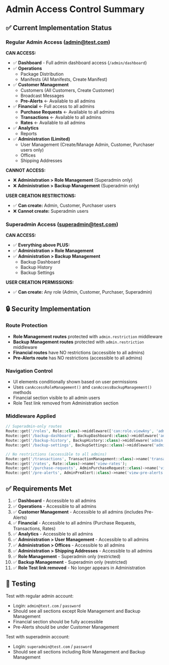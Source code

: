 # Admin Access Control Summary

## ✅ Current Implementation Status

### Regular Admin Access (admin@test.com)
**CAN ACCESS:**
- ✅ **Dashboard** - Full admin dashboard access (`/admin/dashboard`)
- ✅ **Operations**
  - Package Distribution
  - Manifests (All Manifests, Create Manifest)
- ✅ **Customer Management**
  - Customers (All Customers, Create Customer)
  - Broadcast Messages
  - **Pre-Alerts** ← Available to all admins
- ✅ **Financial** ← Full access to all admins
  - **Purchase Requests** ← Available to all admins
  - **Transactions** ← Available to all admins  
  - **Rates** ← Available to all admins
- ✅ **Analytics**
  - Reports
- ✅ **Administration (Limited)**
  - User Management (Create/Manage Admin, Customer, Purchaser users only)
  - Offices
  - Shipping Addresses

**CANNOT ACCESS:**
- ❌ **Administration > Role Management** (Superadmin only)
- ❌ **Administration > Backup Management** (Superadmin only)

**USER CREATION RESTRICTIONS:**
- ✅ **Can create:** Admin, Customer, Purchaser users
- ❌ **Cannot create:** Superadmin users

### Superadmin Access (superadmin@test.com)
**CAN ACCESS:**
- ✅ **Everything above PLUS:**
- ✅ **Administration > Role Management**
- ✅ **Administration > Backup Management**
  - Backup Dashboard
  - Backup History  
  - Backup Settings

**USER CREATION PERMISSIONS:**
- ✅ **Can create:** Any role (Admin, Customer, Purchaser, Superadmin)

## 🔒 Security Implementation

### Route Protection
- **Role Management routes** protected with `admin.restriction` middleware
- **Backup Management routes** protected with `admin.restriction` middleware
- **Financial routes** have NO restrictions (accessible to all admins)
- **Pre-Alerts route** has NO restrictions (accessible to all admins)

### Navigation Control
- UI elements conditionally shown based on user permissions
- Uses `canAccessRoleManagement()` and `canAccessBackupManagement()` methods
- Financial section visible to all admin users
- Role Test link removed from Administration section

### Middleware Applied
```php
// Superadmin-only routes
Route::get('/roles', Role::class)->middleware(['can:role.viewAny', 'admin.restriction']);
Route::get('/backup-dashboard', BackupDashboard::class)->middleware('admin.restriction');
Route::get('/backup-history', BackupHistory::class)->middleware('admin.restriction');
Route::get('/backup-settings', BackupSettings::class)->middleware('admin.restriction');

// No restrictions (accessible to all admins)
Route::get('/transactions', TransactionManagement::class)->name('transactions');
Route::get('/rates', Rate::class)->name('view-rates');
Route::get('/purchase-requests', AdminPurchaseRequest::class)->name('view-purchase-requests');
Route::get('/pre-alerts', AdminPreAlert::class)->name('view-pre-alerts');
```

## ✅ Requirements Met

1. ✅ **Dashboard** - Accessible to all admins
2. ✅ **Operations** - Accessible to all admins  
3. ✅ **Customer Management** - Accessible to all admins (includes Pre-Alerts)
4. ✅ **Financial** - Accessible to all admins (Purchase Requests, Transactions, Rates)
5. ✅ **Analytics** - Accessible to all admins
6. ✅ **Administration > User Management** - Accessible to all admins
7. ✅ **Administration > Offices** - Accessible to all admins
8. ✅ **Administration > Shipping Addresses** - Accessible to all admins
9. ✅ **Role Management** - Superadmin only (restricted)
10. ✅ **Backup Management** - Superadmin only (restricted)
11. ✅ **Role Test link removed** - No longer appears in Administration

## 🧪 Testing

Test with regular admin account:
- Login: `admin@test.com` / `password`
- Should see all sections except Role Management and Backup Management
- Financial section should be fully accessible
- Pre-Alerts should be under Customer Management

Test with superadmin account:
- Login: `superadmin@test.com` / `password`  
- Should see all sections including Role Management and Backup Management